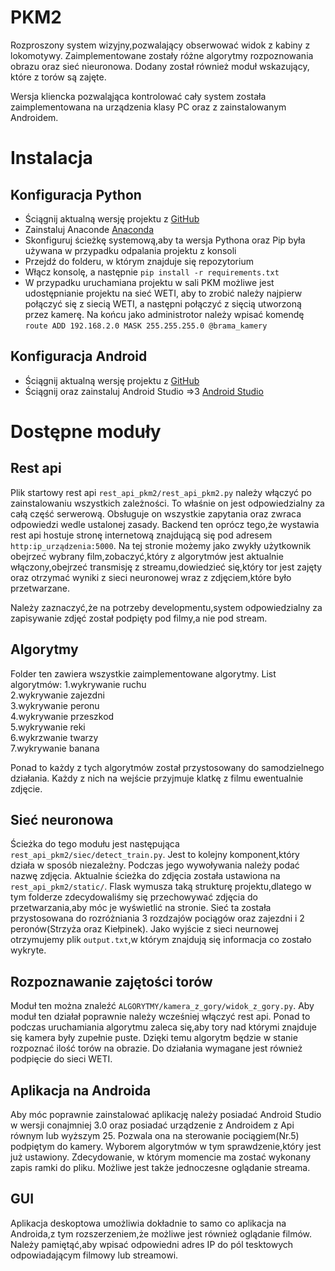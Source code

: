 # PKM2
Rozproszony system wizyjny,pozwalający obserwować widok z kabiny z lokomotywy. Zaimplementowane zostały różne algorytmy rozpoznowania obrazu oraz sieć nieuronowa. Dodany został również moduł wskazujący, które z torów są zajęte.

Wersja kliencka pozwaląjąca kontrolować cały system została zaimplementowana na urządzenia klasy PC oraz z zainstalowanym Androidem.

# Instalacja

## Konfiguracja Python
* Ściągnij aktualną wersję projektu z [GitHub](https://github.com/Medioxx/PKM2.2)
* Zainstaluj Anaconde [Anaconda](https://docs.anaconda.com/anaconda/install/windows)
* Skonfiguruj ścieżkę systemową,aby ta wersja Pythona oraz Pip była używana w przypadku odpalania projektu z konsoli
* Przejdź do folderu, w którym znajduje się repozytorium 
* Włącz konsolę, a następnie ``pip install -r requirements.txt``
* W przypadku uruchamiana projektu w sali PKM możliwe jest udostępnianie projektu na sieć WETI, aby to zrobić należy najpierw połączyć się z siecią WETI, a następni połączyć z sięcią utworzoną przez kamerę. Na końcu jako administrotor należy wpisać komendę ``route ADD 192.168.2.0 MASK 255.255.255.0 @brama_kamery``

## Konfiguracja Android
* Ściągnij aktualną wersję projektu z [GitHub](https://github.com/Medioxx/PKM2.2)
* Ściągnij oraz zainstaluj Android Studio =>3 [Android Studio](https://developer.android.com/studio/index.html)


# Dostępne moduły

## Rest api

Plik startowy rest api ``rest_api_pkm2/rest_api_pkm2.py`` należy włączyć po zainstalowaniu wszystkich zależności.
To właśnie on jest odpowiedzialny za całą część serwerową. Obsługuje on wszystkie zapytania oraz zwraca odpowiedzi wedle ustalonej zasady. Backend ten oprócz tego,że wystawia rest api hostuje stronę internetową znajdującą się pod adresem ``http:ip_urządzenia:5000``. Na tej stronie możemy jako zwykły użytkownik obejrzeć wybrany film,zobaczyć,który z algorytmów jest aktualnie włączony,obejrzeć transmisję z streamu,dowiedzieć się,który tor jest zajęty oraz otrzymać wyniki z sieci neuronowej wraz z zdjęciem,które było przetwarzane.

Należy zaznaczyć,że na potrzeby developmentu,system odpowiedzialny za zapisywanie zdjęć został podpięty pod filmy,a nie pod stream.
## Algorytmy

Folder ten zawiera wszystkie zaimplementowane algorytmy. List algorytmów:
1.wykrywanie ruchu             
2.wykrywanie zajezdni          
3.wykrywanie peronu            
4.wykrywanie przeszkod         
5.wykrywanie reki              
6.wykrzwanie twarzy            
7.wykrywanie banana 

Ponad to każdy z tych algorytmów został przystosowany do samodzielnego działania. Każdy z nich na wejście przyjmuje klatkę z filmu ewentualnie zdjęcie.

## Sieć neuronowa

Ścieżka do tego modułu jest następująca ``rest_api_pkm2/siec/detect_train.py``. Jest to kolejny komponent,który działa w sposób niezależny. Podczas jego wywoływania należy podać nazwę zdjęcia. Aktualnie ścieżka do zdjęcia została ustawiona na ``rest_api_pkm2/static/``. Flask wymusza taką strukturę projektu,dlatego w tym folderze zdecydowaliśmy się przechowywać zdjęcia do przetwarzania,aby móc je wyświetlić na stronie. Sieć ta została przystosowana do rozróżniania 3 rozdzajów pociągów oraz zajezdni i 2 peronów(Strzyża oraz Kiełpinek). Jako wyjście z sieci neurnowej otrzymujemy plik ``output.txt``,w którym znajdują się informacja co zostało wykryte.


## Rozpoznawanie zajętości torów

Moduł ten można znaleźć ``ALGORYTMY/kamera_z_gory/widok_z_gory.py``. Aby moduł ten działał poprawnie należy wcześniej włączyć rest api. Ponad to podczas uruchamiania algorytmu zaleca się,aby tory nad którymi znajduje się kamera były zupełnie puste. Dzięki temu algorytm będzie w stanie rozpoznać ilość torów na obrazie. Do działania wymagane jest również podpięcie do sieci WETI.

## Aplikacja na Androida

Aby móc poprawnie zainstalować aplikację należy posiadać Android Studio w wersji conajmniej 3.0 oraz posiadać urządzenie z Androidem z Api równym lub wyższym 25. 
Pozwala ona na sterowanie pociągiem(Nr.5) podpiętym do kamery. Wyborem algorytmów w tym sprawdzenie,który jest już ustawiony. Zdecydowanie, w którym momencie ma zostać wykonany zapis ramki do pliku. Możliwe jest także jednoczesne oglądanie streama.

## GUI 

Aplikacja deskoptowa umożliwia dokładnie to samo co aplikacja na Androida,z tym rozszerzeniem,że możliwe jest również oglądanie filmów. Należy pamiętąć,aby wpisać odpowiedni adres IP do pól tesktowych odpowiadającym filmowy lub streamowi.
